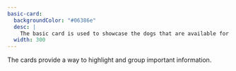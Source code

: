 ```yaml
---
basic-card:
  backgroundColor: "#06386e"
  desc: |
    The basic card is used to showcase the dogs that are available for adoption. It includes a button but never links itself.
  width: 300
---
```


The cards provide a way to highlight and group important information.
